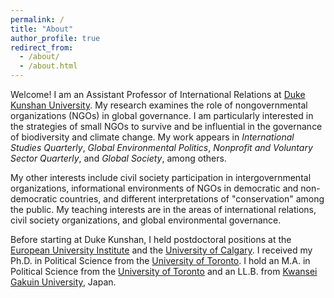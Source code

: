 ```yaml
---
permalink: /
title: "About"
author_profile: true
redirect_from:
  - /about/
  - /about.html
---
```



Welcome! I am an Assistant Professor of International Relations at [Duke Kunshan University](https://www.dukekunshan.edu.cn/). My research examines the role of nongovernmental organizations (NGOs) in global governance. I am particularly interested in the strategies of small NGOs to survive and be influential in the governance of biodiversity and climate change. My work appears in *International Studies Quarterly*, *Global Environmental Politics*, *Nonprofit and Voluntary Sector Quarterly*, and *Global Society*, among others.

My other interests include civil society participation in intergovernmental organizations, informational environments of NGOs in democratic and non-democratic countries, and different interpretations of "conservation" among the public. My teaching interests are in the areas of international relations, civil society organizations, and global environmental governance.

Before starting at Duke Kunshan, I held postdoctoral positions at the [European University Institute](https://www.eui.eu/en/home) and the [University of Calgary](https://www.ucalgary.ca/). I received my Ph.D. in Political Science from the [University of Toronto](https://www.utoronto.ca/). I hold an M.A. in Political Science from the [University of Toronto](https://www.utoronto.ca/) and an LL.B. from [Kwansei Gakuin University](https://global.kwansei.ac.jp/), Japan.
